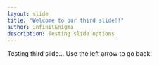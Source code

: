 ```yaml
---
layout: slide
title: "Welcome to our third slide!!"
author: infinitEnigma
description: Testing slide options
---
```

Testing third slide...
Use the left arrow to go back!
